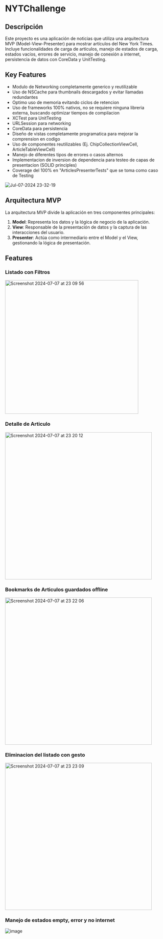 # NYTChallenge

## Descripción

Este proyecto es una aplicación de noticias que utiliza una arquitectura MVP (Model-View-Presenter) para mostrar artículos del New York Times. Incluye funcionalidades de carga de artículos, manejo de estados de carga, estados vacíos, errores de servicio, manejo de conexión a internet, persistencia de datos con CoreData y UnitTesting.

## Key Features

- Modulo de Networking completamente generico y reutilizable
- Uso de NSCache para thumbnails descargados y evitar llamadas redundantes
- Optimo uso de memoria evitando ciclos de retencion
- Uso de frameworks 100% nativos, no se requiere ninguna libreria externa, buscando optimizar tiempos de compilacion
- XCTest para UnitTesting
- URLSession para networking
- CoreData para persistencia
- Diseño de vistas completamente programatica para mejorar la comprension en codigo
- Uso de componentes reutilizables (Ej. ChipCollectionViewCell, ArticleTableViewCell)
- Manejo de diferentes tipos de errores o casos alternos
- Implementacion de inversion de dependencia para testeo de capas de presentacion (SOLID principles)
- Coverage del 100% en "ArticlesPresenterTests" que se toma como caso de Testing

![Jul-07-2024 23-32-19](https://github.com/matiasmansilla/NYTChallenge/assets/31162891/17c1fe23-0c40-491e-8709-a3f22728bb5b)


## Arquitectura MVP

La arquitectura MVP divide la aplicación en tres componentes principales:

1. **Model**: Representa los datos y la lógica de negocio de la aplicación.
2. **View**: Responsable de la presentación de datos y la captura de las interacciones del usuario.
3. **Presenter**: Actúa como intermediario entre el Model y el View, gestionando la lógica de presentación.

## Features

### Listado con Filtros 

<img width="435" alt="Screenshot 2024-07-07 at 23 09 56" src="https://github.com/matiasmansilla/NYTChallenge/assets/31162891/0c9e5177-fa35-420f-aec6-10c5b98cbb2a">

### Detalle de Articulo

 <img width="479" alt="Screenshot 2024-07-07 at 23 20 12" src="https://github.com/matiasmansilla/NYTChallenge/assets/31162891/ac53dc27-f2ae-4f95-a713-74ea91947f67">


### Bookmarks de Articulos guardados offline

<img width="479" alt="Screenshot 2024-07-07 at 23 22 06" src="https://github.com/matiasmansilla/NYTChallenge/assets/31162891/414f80cd-d3b3-4518-9126-00be5ebe9ef7">

### Eliminacion del listado con gesto

<img width="479" alt="Screenshot 2024-07-07 at 23 23 09" src="https://github.com/matiasmansilla/NYTChallenge/assets/31162891/b46029d8-baa5-4e80-835c-484928cf0638">

### Manejo de estados empty, error y no internet

![image](https://github.com/matiasmansilla/NYTChallenge/assets/31162891/0eb97768-a4d5-4558-9d4d-2db83845fa6e)



